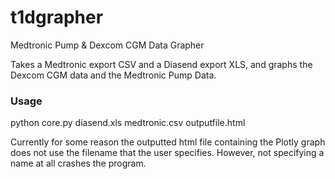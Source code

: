 # t1dgrapher
Medtronic Pump &amp; Dexcom CGM Data Grapher 

Takes a Medtronic export CSV and a Diasend export XLS, and graphs the Dexcom CGM data and the Medtronic Pump Data.

### Usage

python core.py diasend.xls medtronic.csv outputfile.html

Currently for some reason the outputted html file containing the Plotly graph does not use the filename that the user specifies. However, not specifying a name at all crashes the program.
